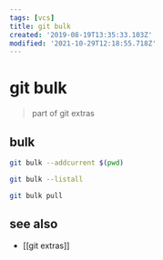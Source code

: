 ```yaml
---
tags: [vcs]
title: git bulk
created: '2019-08-19T13:35:33.103Z'
modified: '2021-10-29T12:18:55.718Z'
---
```


# git bulk

> part of git extras

## bulk

```sh
git bulk --addcurrent $(pwd)

git bulk --listall

git bulk pull
```

## see also
- [[git extras]]
